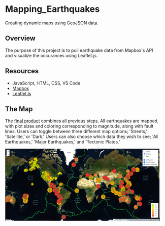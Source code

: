 # Mapping_Earthquakes
Creating dynamic maps using GeoJSON data. 

## Overview
The purpose of this project is to pull earthquake data from Mapbox's API and visualize the occurances using Leaflet.js.  

## Resources
- JavaScript, HTML, CSS, VS Code
- [Mapbox](https://www.mapbox.com/)
- [Leaflet.js](https://leafletjs.com/)

## The Map
The [final product](https://github.com/agregorash/Mapping_Earthquakes/tree/main/Earthquake_Challenge) combines all previous steps.  All earthquakes are mapped, with plot sizes and coloring corresponding to magnitude, along with fault lines.  Users can toggle between three different map options; 'Streets,' 'Satellite,' or 'Dark.'  Users can also choose which data they wish to see; 'All Earthquakes,' 'Major Earthquakes,' and 'Tectonic Plates.'

![image](https://github.com/agregorash/Mapping_Earthquakes/blob/main/Resources/pic.PNG)
